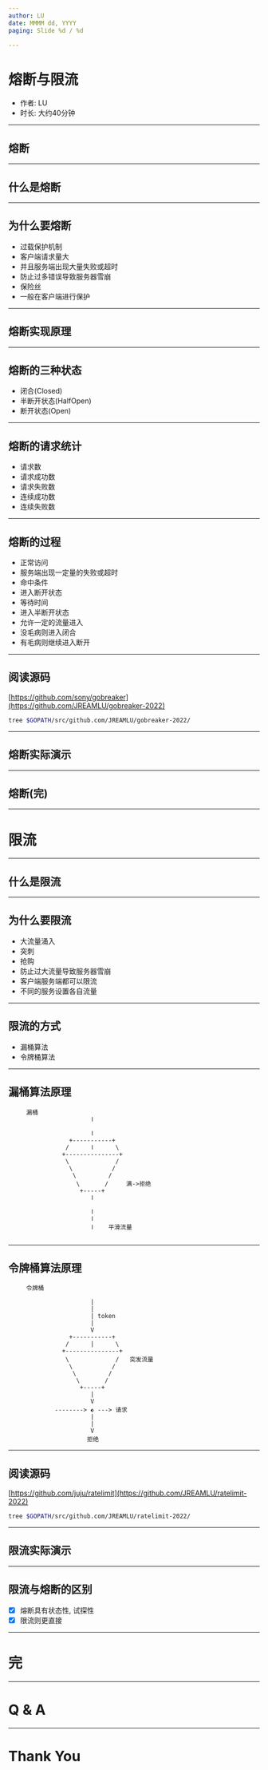 ```yaml
---
author: LU
date: MMMM dd, YYYY
paging: Slide %d / %d

---
```

# 熔断与限流

- 作者: LU
- 时长: 大约40分钟

---

## 熔断


---

## 什么是熔断


---

## 为什么要熔断

- 过载保护机制
- 客户端请求量大
- 并且服务端出现大量失败或超时
- 防止过多错误导致服务器雪崩
- 保险丝
- 一般在客户端进行保护

---

## 熔断实现原理 


---

## 熔断的三种状态

- 闭合(Closed)
- 半断开状态(HalfOpen)
- 断开状态(Open)

---

## 熔断的请求统计

- 请求数
- 请求成功数
- 请求失败数
- 连续成功数
- 连续失败数

---

## 熔断的过程

- 正常访问
- 服务端出现一定量的失败或超时
- 命中条件
- 进入断开状态
- 等待时间
- 进入半断开状态
- 允许一定的流量进入
- 没毛病则进入闭合
- 有毛病则继续进入断开

---

## 阅读源码

[https://github.com/sony/gobreaker](https://github.com/JREAMLU/gobreaker-2022)

```bash
tree $GOPATH/src/github.com/JREAMLU/gobreaker-2022/
```

---

## 熔断实际演示


---

## 熔断(完)


---

# 限流


---

## 什么是限流


---

## 为什么要限流

- 大流量涌入
- 突刺
- 抢购
- 防止过大流量导致服务器雪崩
- 客户端服务端都可以限流
- 不同的服务设置各自流量

---

## 限流的方式 

- 漏桶算法
- 令牌桶算法

---

## 漏桶算法原理

```
     漏桶                                                      
                       ﺍ                               
                                                       
                       ﺍ                               
                 +-----------+                         
                /      ﺍ      \                        
               +---------------+                       
                \             /                        
                 \           /                         
                  \         /                          
                   \       /     满->拒绝     
                    +-----+                            
                       ﺍ                               
                                                       
                       ﺍ                               
                       ﺍ                               
                       ﺍ    平滑流量                
                                                           

```

---

## 令牌桶算法原理 

```
     令牌桶                                    

                       |                       
                       | 
                       | token                 
                       |                       
                       V                       
                 +-----------+                 
                /      |      \                
               +---------------+               
                \             /   突发流量     
                 \           /                 
                  \         /                  
                   \       /     
                    +-----+                    
                       |                       
                       V                       
             --------> ⬖ ---> 请求             
                       |                       
                       |                       
                       V                       
                      拒绝                     
```

---

## 阅读源码

[https://github.com/juju/ratelimit](https://github.com/JREAMLU/ratelimit-2022)

```bash
tree $GOPATH/src/github.com/JREAMLU/ratelimit-2022/
```

---

## 限流实际演示


---

## 限流与熔断的区别

- [x] 熔断具有状态性, 试探性
- [x] 限流则更直接

---

# 完


---

# Q & A


---

# Thank You

